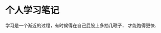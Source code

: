 个人学习笔记
==========

学习是一个渐近的过程，有时候得在自己屁股上多抽几鞭子．
才能跑得更快.

<!-- !!! note
    Those that can,do.Those that can't ,complain -->